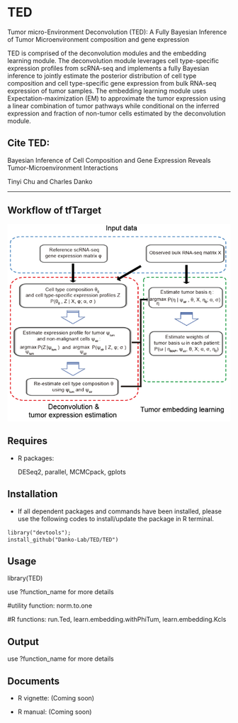 TED
========

Tumor micro-Environment Deconvolution (TED): A Fully Bayesian Inference of Tumor Microenvironment composition and gene expression

TED is comprised of the deconvolution modules and the embedding learning module. The deconvolution module leverages cell type-specific expression profiles from scRNA-seq and implements a fully Bayesian inference to jointly estimate the posterior distribution of cell type composition and cell type-specific gene expression from bulk RNA-seq expression of tumor samples. The embedding learning module uses Expectation-maximization (EM) to approximate the tumor expression using a linear combination of tumor pathways while conditional on the inferred expression and fraction of non-tumor cells estimated by the deconvolution module. 


Cite TED:
--------
Bayesian Inference of Cell Composition and Gene Expression Reveals Tumor-Microenvironment Interactions

Tinyi Chu and Charles Danko

--------



Workflow of tfTarget
--------
<img src="img/img1.png">


Requires
--------

* R packages:
	
	DESeq2, parallel, MCMCpack, gplots
	
Installation
--------

* If all dependent packages and commands have been installed, please use the following codes to install/update the package in R terminal. 

```````
library("devtools");
install_github("Danko-Lab/TED/TED")
```````


Usage
----------
library(TED)

use ?function_name for more details

#utility function:
norm.to.one

#R functions:
run.Ted, learn.embedding.withPhiTum, learn.embedding.Kcls

	
Output
----------
use ?function_name for more details




Documents
----------

* R vignette:
 (Coming soon)

* R manual:
 (Coming soon)
